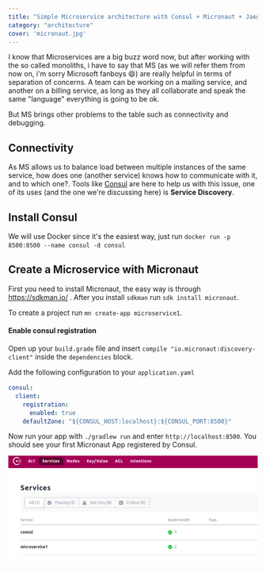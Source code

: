 ```yaml
---
title: "Simple Microservice architecture with Consul + Micronaut + Jaeger tracing - Part 1"
category: "architecture"
cover: 'micronaut.jpg'
---
```


I know that Microservices are a big buzz word now, but after working with the so called monoliths, i have to say that MS (as we will refer them from now on, i'm sorry Microsoft fanboys :smile:) are really helpful in terms of separation of concerns.
A team can be working on a mailing service, and another on a billing service, as long as they all collaborate and speak the same "language" everything is going to be ok.

But MS brings other problems to the table such as connectivity and debugging.


## Connectivity


As MS allows us to balance load between multiple instances of the same service, how does one (another service) knows how to communicate with it, and to which one?.
Tools like [Consul](https://www.consul.io/) are here to help us with this issue, one of its uses (and the one we're discussing here) is **Service Discovery**.


## Install Consul

We will use Docker since it's the easiest way, just run `docker run -p 8500:8500 --name consul -d consul`


## Create a Microservice with Micronaut


First you need to install Micronaut, the easy way is through https://sdkman.io/ . After you install `sdkman` run `sdk install micronaut`.

To create a project run `mn create-app microservice1`.


#### Enable consul registration

Open up your `build.grade` file and insert `compile "io.micronaut:discovery-client"` inside the `dependencies` block.

Add the following configuration to your `application.yaml`

```yaml
consul:
  client:
    registration:
      enabled: true
    defaultZone: "${CONSUL_HOST:localhost}:${CONSUL_PORT:8500}"
```

Now run your app with `./gradlew run` and enter `http://localhost:8500`. You should see your first Micronaut App registered by Consul.

![Microservice1 consul](./microservice1_consul.png)